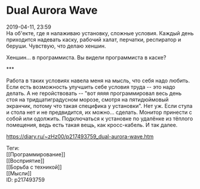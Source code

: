 Dual Aurora Wave
=================

   
 2019-04-11, 23:59   
  На об'екте, где я налаживаю установку, сложные условия. Каждый день приходится надевать каску, рабочий халат, перчатки, респиратор и беруши. Чувствую, что делаю хеншин.   
   
 Хеншин... в программиста. Вы видели программиста в каске?   
   
 \*\*\*   
   
 Работа в таких условиях навела меня на мысль, что себя надо любить. Если есть возможность улучшить себе условия труда -- это надо делать. А не геройствовать -- "вот яяяя программировал весь день стоя на тридцатиградусном морозе, смотря на пятидюймовый экранчик, потому что такая специфика у установки". Нет уж. Если стула и стола нет и не предвидится, их можно... сделать. Монитор принести с собой или одолжить. Подключаться к установке по удалёнке из тёплого помещения, ведь есть такая вещь, как кросс-кабель. И так далее.   
    
 <https://diary.ru/~zHz00/p217493759_dual-aurora-wave.htm>   
   
 Теги:   
 [[Программирование]]   
 [[Восприятие]]   
 [[Борьба с техникой]]   
 [[Мысли]]   
 ID: p217493759